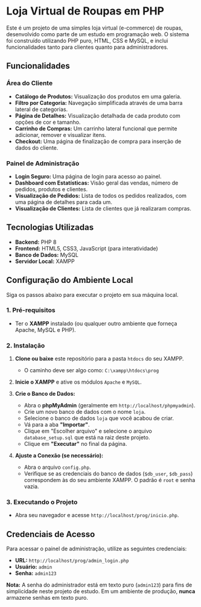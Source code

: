 # Loja Virtual de Roupas em PHP

Este é um projeto de uma simples loja virtual (e-commerce) de roupas, desenvolvido como parte de um estudo em programação web. O sistema foi construído utilizando PHP puro, HTML, CSS e MySQL, e inclui funcionalidades tanto para clientes quanto para administradores.

## Funcionalidades

### Área do Cliente
- **Catálogo de Produtos:** Visualização dos produtos em uma galeria.
- **Filtro por Categoria:** Navegação simplificada através de uma barra lateral de categorias.
- **Página de Detalhes:** Visualização detalhada de cada produto com opções de cor e tamanho.
- **Carrinho de Compras:** Um carrinho lateral funcional que permite adicionar, remover e visualizar itens.
- **Checkout:** Uma página de finalização de compra para inserção de dados do cliente.

### Painel de Administração
- **Login Seguro:** Uma página de login para acesso ao painel.
- **Dashboard com Estatísticas:** Visão geral das vendas, número de pedidos, produtos e clientes.
- **Visualização de Pedidos:** Lista de todos os pedidos realizados, com uma página de detalhes para cada um.
- **Visualização de Clientes:** Lista de clientes que já realizaram compras.

## Tecnologias Utilizadas

- **Backend:** PHP 8
- **Frontend:** HTML5, CSS3, JavaScript (para interatividade)
- **Banco de Dados:** MySQL
- **Servidor Local:** XAMPP

## Configuração do Ambiente Local

Siga os passos abaixo para executar o projeto em sua máquina local.

### 1. Pré-requisitos

- Ter o **XAMPP** instalado (ou qualquer outro ambiente que forneça Apache, MySQL e PHP).

### 2. Instalação

1.  **Clone ou baixe** este repositório para a pasta `htdocs` do seu XAMPP.
    - O caminho deve ser algo como: `C:\xampp\htdocs\prog`

2.  **Inicie o XAMPP** e ative os módulos `Apache` e `MySQL`.

3.  **Crie o Banco de Dados:**
    - Abra o **phpMyAdmin** (geralmente em `http://localhost/phpmyadmin`).
    - Crie um novo banco de dados com o nome `loja`.
    - Selecione o banco de dados `loja` que você acabou de criar.
    - Vá para a aba **"Importar"**.
    - Clique em "Escolher arquivo" e selecione o arquivo `database_setup.sql` que está na raiz deste projeto.
    - Clique em **"Executar"** no final da página.

4.  **Ajuste a Conexão (se necessário):**
    - Abra o arquivo `config.php`.
    - Verifique se as credenciais do banco de dados (`$db_user`, `$db_pass`) correspondem às do seu ambiente XAMPP. O padrão é `root` e senha vazia.

### 3. Executando o Projeto

- Abra seu navegador e acesse `http://localhost/prog/inicio.php`.

## Credenciais de Acesso

Para acessar o painel de administração, utilize as seguintes credenciais:

- **URL:** `http://localhost/prog/admin_login.php`
- **Usuário:** `admin`
- **Senha:** `admin123`

**Nota:** A senha do administrador está em texto puro (`admin123`) para fins de simplicidade neste projeto de estudo. Em um ambiente de produção, **nunca** armazene senhas em texto puro.

